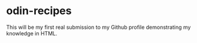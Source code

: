 # odin-recipes
This will be my first real submission to my Github profile demonstrating my knowledge in HTML.